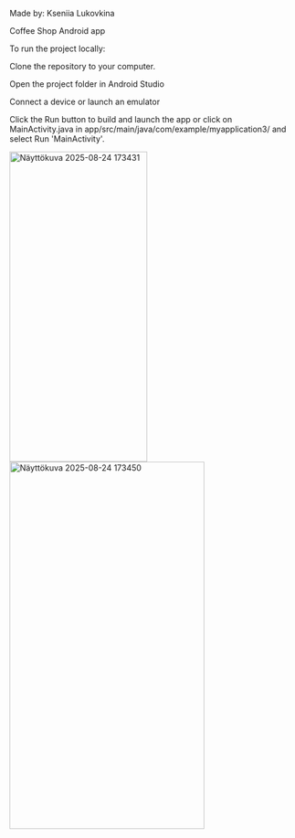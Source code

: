 Made by: Kseniia Lukovkina

Coffee Shop Android app


To run the project locally:

Clone the repository to your computer.

Open the project folder in Android Studio

Connect a device or launch an emulator

Click the Run button to build and launch the app or click on MainActivity.java in app/src/main/java/com/example/myapplication3/ and select Run 'MainActivity'.

<img width="241" height="543" alt="Näyttökuva 2025-08-24 173431" src="https://github.com/user-attachments/assets/db5f9749-0a50-4622-8adf-eef9832e65b9" />

<img width="341" height="643" alt="Näyttökuva 2025-08-24 173450" src="https://github.com/user-attachments/assets/b8abcc81-5a11-4817-8969-5f6a422c3b47" />



